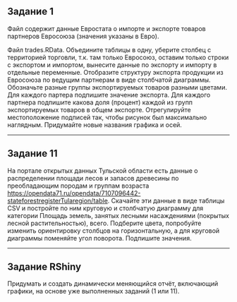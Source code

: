 ## Задание 1
Файл содержит данные Евростата о импорте и экспорте товаров партнеров Евросоюза (значения указаны в Евро). 

Файл trades.RData. Объедините таблицы в одну, уберите столбец с территорией торговли, т.к. там только Евросоюз, оставим только строки с экспортом и импортом, вынесите данные по экспорту и импорту в отдельные переменные. Отобразите структуру экспорта продукции из Евросоюза по ведущим партнерам в виде столбчатой диаграммы. Обозначьте разные группы экспортируемых товаров разными цветами. Для каждого партера подпишите значение экспорта. Для каждого партнера подпишите какова доля (процент) каждой из групп экспортируемых товаров в общем экспорте. Отрегулируйте местоположение подписей так, чтобы рисунок был максимально наглядным. Придумайте новые названия графика и осей.

***

## Задание 11
На портале открытых данных Тульской области есть данные о распределении площади лесов и запасов древесины по преобладающим породам и группам возраста https://opendata71.ru/opendata/7107096442-stateforestregisterTularegion/table. Скачайте эти данные в виде таблицы CSV и постройте по ним круговую и столбчатую диаграмму для категории Площадь земель, занятых лесными насаждениями (покрытых лесной растительностью), всего. Подберите цвета, попробуйте изменить ориентировку столбцов на горизонтальную, а для круговой диаграммы поменяйте угол поворота. Подпишите значения. 

***

## Задание RShiny
Придумать и создать динамически меняющийся отчёт, включающий графики, на основе уже выполненных заданий (1 или 11). 
